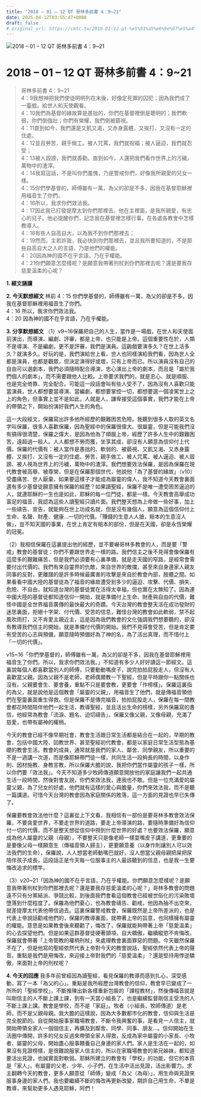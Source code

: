```yaml
---
title: "2018 – 01 – 12 QT 哥林多前書 4：9~21"
date: 2025-04-12T03:55:47+0800
draft: false
# original_url: https://cmtc.tw/2018-01-12-qt-%e5%93%a5%e6%9e%97%e5%a4%9a%e5%89%8d%e6%9b%b8-4%ef%bc%9a921
---
```


![2018 – 01 – 12 QT 哥林多前書 4：9\~21](/images/qt.jpg   "2018 – 01 – 12 QT 哥林多前書 4：9\~21")

# 2018 – 01 – 12 QT 哥林多前書 4：9\~21

> 哥林多前書 4：9\~21  
> 4：9我想神把我們使徒明明列在末後，好像定死罪的囚犯；因為我們成了一臺戲，給世人和天使觀看。  
> 4：10我們為基督的緣故算是愚拙的，你們在基督裡倒是聰明的；我們軟弱，你們倒強壯；你們有榮耀，我們倒被藐視。  
> 4：11直到如今，我們還是又飢又渴，又赤身露體，又挨打，又沒有一定的住處，  
> 4：12並且勞苦，親手做工。被人咒罵，我們就祝福；被人逼迫，我們就忍受；  
> 4：13被人毀謗，我們就善勸。直到如今，人還把我們看作世界上的污穢，萬物中的渣滓。  
> 4：14我寫這話，不是叫你們羞愧，乃是警戒你們，好像我所親愛的兒女一樣。  
> 4：15你們學基督的，師傅雖有一萬，為父的卻是不多，因我在基督耶穌裡用福音生了你們。  
> 4：16所以，我求你們效法我。  
> 4：17因此我已打發提摩太到你們那裡去。他在主裡面，是我所親愛，有忠心的兒子。他必提醒你們，記念我在基督裡怎樣行事，在各處各教會中怎樣教導人。  
> 4：18有些人自高自大，以為我不到你們那裡去；  
> 4：19然而，主若許我，我必快到你們那裡去，並且我所要知道的，不是那些自高自大之人的言語，乃是他們的權能。  
> 4：20因為神的國不在乎言語，乃在乎權能。  
> 4：21你們願意怎麼樣呢？是願意我帶著刑杖到你們那裡去呢？還是要我存慈愛溫柔的心呢？

**1. 經文誦讀**

**2.  今天默想經文**
林前 4：15 你們學基督的，師傅雖有一萬，為父的卻是不多，因我在基督耶穌裡用福音生了你們。  
4：16 所以，我求你們效法我。  
4：20 因為神的國不在乎言語，乃在乎權能。

**3. 分享默想經文**
（1）v9\~16保羅把自己的人生，當作是一場戲，在世人和天使面前演出，而導演、編劇、評審，都是上帝，也只能是上帝。這個重要性在於，人類不是導演、不是編劇，更不是評審，我們是演員。這齣戲要演多久？在世上活多久？就演多久。好玩的是，我們演給世上看，世人也同樣演給我們看，因為世人全都是演員，也都是觀眾，但決定演得好或壞，只有上帝而已。所以演員沒有自己的自由可以選劇本，我們必須隨時配合導演，忠心演出上帝的劇本，而且是「屬於我們個人的劇本」，而不需要跟他人比較。上帝要求我們的，就是忠心、就是順服、也是完全倚靠、完全配合。可能這一段話會叫有些人受不了，因為沒有人喜歡只能當演員，世人都想要當導演、當編劇，都想要掌控一切，都想要選一個凌駕世上之上的角色，但事實上並不是如此，人就是人，謙卑接受這個事實，我們才能在上帝的帶領之下，開始扮演好我們人生的角色。

這一大段經文，保羅寫出許多他所經歷的艱難困苦危險。我聽到很多人取的英文名字叫保羅，很多人喜歡保羅，因為聖經中的保羅很偉大、很屬靈，但是可能我們沒有搞得很清楚，保羅之偉大，是因為他為了順服上帝，經歷了許多人生中的艱難困苦，遠超過一般人。人人都想不勞而獲，坐享其成，卻沒有人願意為信仰付上代價。保羅的代價有：被人當作是愚拙的、軟弱的、被藐視、又飢又渴、又赤身露體、又挨打、又沒有一定的住處、勞苦，親手做工、被人咒罵、被人逼迫、被人毀謗、被人視為世界上的污穢，萬物中的渣滓。我們想要效法保羅，是因為保羅在現代教會被高舉、被尊榮，但是在保羅那個世代，他說他「為了基督的緣故」（v10）受盡痛苦、世人厭棄，如果要這樣子才能成為屬靈的偉人，我不知道今天教會裏面還有多少基督徒願意擁有保羅的經歷？如果讀聖經，保羅不是唯一遭受困苦逼迫的人，就連耶穌的一生也是如此，耶穌的每一位門徒，都是一樣。今天教會高舉成功富足的福音，我認為這些人讀聖經只讀片面。我們整天想為上帝做一些好事，加上一些禱告、宣告，就能夠在世上功成名就，但是沒有幾個人，願意為這個信仰付上生命、名聲、財產、健康…一切的代價。「賺錢的生意人人搶，賠本的生意沒人做」，豈不知天國的事業，在世上肯定有賠本的部份，但是在天國，卻是永恆榮耀的冠冕。

（2）我相信保羅在這裏提出他的經歷，並不要嚇哥林多教會的人，而是要「警戒」教會的基督徒：你們不要跟世界走一樣的路。我們信主之後不見得會像保羅有這麼多的艱難痛苦，但是我們必須要有心裏準備，就是走天國的窄路，是經常會需要付出代價的。我們有來自靈界的仇敵，來自世界的敵擋，甚至來自身邊家人親友同事的反對，更離譜的是許多時候最厲害的攻擊是來自於教會內部，肢體之間。如果看看中國大陸的基督徒為了福音的緣故遭受到多少的逼迫、攻擊、代價、損失、危險、不自由，就知道台灣的基督徒實在活得太幸福，但也實在太無知了。因為連中國大陸的基督徒都知道信仰一開始，就是準備付上生命、財產與自由的代價，難怪中國是全世界福音廣傳的最快最大的奇蹟。今天台灣的教會整天活在成功發財的迷思裏面，拒絕十字架、付代價、受苦的信息，難怪台灣的教會如此軟弱，禁不起風吹雨打，又不肯愛主親近主，這是因為我們教會的文化強調我們想要聽的，卻沒有教導我們信主的開始，就是準備付代價的開始。我們不見得會受苦，但是肯定要有受苦的心志與預備，願意隨時預備好為了神的名，為了活出真理，而不惜付上「一切的代價」。

v15\~16「你們學基督的，師傅雖有一萬，為父的卻是不多，因我在基督耶穌裡用福音生了你們。所以，我求你們效法我。」不知道有多少人好好讀這一節經文。這裏說每個人都喜歡當別人的師傅，只要動動嘴皮子，說完拍拍屁股走人，但沒有人喜歡當父親。因為父親不是老師，老師偶爾教一下聖經，但是平時跟你一點關係也沒有。父親要會生、要會養，重點不只是要會教，更要會「作榜樣」。保羅這裏指的為父，就是說他是這個教會「屬靈的父親」，用福音生了他們，就是傳福音領他們在聖靈裏面重生得救。但是保羅不是傳完福音，拍拍屁股走人，保羅在每一間教會都花時間陪伴他們一起生活，教導聖經，並且活出生命的榜樣，另外保羅寫的書信，他經常為教會「流淚、題名、迫切禱告」，保羅又像父親，又像母親，充滿了慈愛，也帶有屬神的權柄。

今天的教會已經不像早期社會，教會生活跟日常生活都是結合在一起的，早期的教會，包括中國大陸、回教世界、甚至聖經初代教會，都是以家庭日常生活型態為基礎的教會生活。教會的成員，通常就是我們的家人、鄰舍、同學親友，所以重要的不是一週講一次道，而是像耶穌帶門徒一樣，共同生活一段夠長的時間，以身作則、因材施教、身教言教，所以保羅大膽的說，我把你們當作屬靈的孩子一樣，所以你們要「效法我」。今天不知道多少牧師傳道願意開放他的家庭讓我們一起共通生活一段時間，然後對會友說，你們來效法我，連我也不敢。但是一位充滿愛的屬靈父親，為了兒女的好處，他們就有這樣的愛心與膽量，你們來效法我，而不是聽一篇講道。可惜今天台灣的教會因為家庭關係的敗落，這一方面的見證也早已失傳了。

保羅要教會效法他什麼？這裏從上下文看，我相信有一部份是要哥林多教會效法保羅，不要貪愛世界，不要走世界的道路，要走上帝導演的路，要隨時準備好為信仰付一切的代價，而不是整天想從信仰中撈到什麼世界的好處？也要效法保羅，願意成為他人屬靈的父親（母親），不要整天只是像老師一樣耍嘴皮子講道，更重要的是要像父母一樣願意生（傳福音領人歸主），更要願意養（以身作則讓別人可以效法我們的生命），保羅說，人人想當老師動嘴巴就好，沒人想當父親母親把屎把尿陪伴孩子成長，這段話正是今天每一位服事主的人最該聽到的信息，也是我一生要悔改追求的標竿。

（3）v20\~21「因為神的國不在乎言語，乃在乎權能。你們願意怎麼樣呢？是願意我帶著刑杖到你們那裡去呢？還是要我存慈愛溫柔的心呢？」哥林多教會的問題遠不只有分黨結派、爭競比較，到後面我們會看這個教會已經被世俗化的污染敗壞墮落到什麼程度了。保羅為他們憂心，也為教會禱告、勸戒，他因為抽不出空來，就差提摩太代表他帶信過去。這裏保羅警戒教會，保羅既然是上帝所差派的，也是代表上帝說話勸戒他們的，保羅的教導裏面，就帶著上帝的旨意，也同樣擁有屬靈的權能。意思是如果教會後來聽勸了，悔改了，保羅就能夠帶著上帝「慈愛溫柔」的心去探望他們。但是如果這群基督徒硬著頸項，自大驕傲，繼續縱慾不肯悔改，保羅就會帶著「上帝管教的權柄刑杖」來處理教會裏面罪惡的問題。今天雖然保羅不在了，但是他寫的聖經依然代表上帝對今天的教會說話，聖經依然代表上帝的聲音。重點是我們是用悔改，來迎接上帝對我們的「慈愛溫柔」？還是堅持用悖逆驕傲，來面對上帝的刑杖呢？

**4. 今天的回應**
我多年前曾經因為讀聖經，看見保羅的教導而感到扎心，深受感動，寫了一本「為父的心」。重點是我所經歷台灣教會的信仰，教會早已變成了一所所的「聖經學校」，不斷推陳出新各樣重新包裝的「課程教材」，然後傳福音就是叫剛信主的人不斷上課上課，到有一天當小組長了，也是繼續監督剛信主受洗的人不斷上課上課。教會是學校，而不是「家庭」。牧者（小組長、牧師傳道）是老師，而不是父親母親。我大膽的這樣說，因為大多數都市化的教會，信仰與生活是完全脫節的。自從開始服事家職場教會，不斷令我興奮的事，是看見一人信主，就開始帶領全家人一個個信主，再擴及到鄰舍、同學、同事、朋友…。信仰開始在生活圈中傳開，許多的兒女反過來帶領全家人得救，反成為家中屬靈的小家長、小牧者、屬靈的父母，開始盡心服事餵養自己身邊的家人們。家人是生活在一起的，如果沒有見證榜樣，是很難說服家人信主的，所以在家職場教會的弟兄姊妹，都知道要活出見證，也誠實面對軟弱。耶穌所建立的教會有「學校」的功能，但它的本質是「家人」，有屬靈的父老、少年、小子們，在生活中活出見證，活出影響力。求主翻轉今天的教會，更多人願意從「師傅」變成「為父（為母）」，用生命與見證來服事身邊的家人們。我也要繼續不斷的悔改再更新改變，期許自己用生命，不單是教導，來幫助更多人遇見耶穌，阿們！
